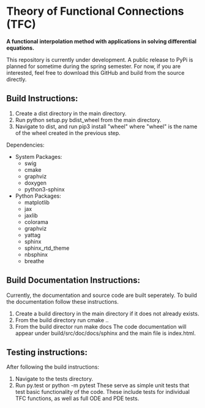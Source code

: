 # Theory of Functional Connections (TFC)
**A functional interpolation method with applications in solving differential equations.**

This repository is currently under development. A public release to PyPi is planned for sometime during the spring semester. For now, if you are interested, feel free to download this GitHub and build from the source directly. 

## Build Instructions:
1) Create a dist directory in the main directory.
1) Run python setup.py bdist\_wheel from the main directory.
2) Navigate to dist, and run pip3 install "wheel" where "wheel" is the name of the wheel created in the previous step.

Dependencies:
* System Packages:
  * swig
  * cmake
  * graphviz
  * doxygen
  * python3-sphinx
* Python Packages:
  * matplotlib
  * jax
  * jaxlib
  * colorama
  * graphviz
  * yattag
  * sphinx
  * sphinx\_rtd\_theme
  * nbsphinx
  * breathe

## Build Documentation Instructions:
Currently, the documentation and source code are built seperately. To build the documentation follow these instructions.
1) Create a build directory in the main directory if it does not already exists.
2) From the build directory run cmake ..
3) From the build director run make docs
The code documentation will appear under build/src/doc/docs/sphinx and the main file is index.html. 

## Testing instructions:
After following the build instructions:
1) Navigate to the tests directory.
2) Run py.test or python -m pytest
These serve as simple unit tests that test basic functionality of the code. These include tests for individual TFC functions, as well as full ODE and PDE tests.
